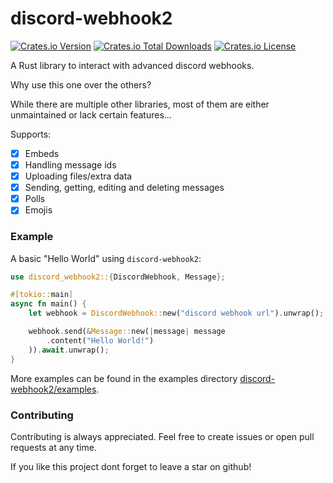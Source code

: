 # discord-webhook2

[![Crates.io Version](https://img.shields.io/crates/v/discord-webhook2)](https://crates.io/crates/discord-webhook2)
[![Crates.io Total Downloads](https://img.shields.io/crates/d/discord-webhook2)](https://crates.io/crates/discord-webhook2)
[![Crates.io License](https://img.shields.io/crates/l/discord-webhook2)](https://github.com/Adrian8115/discord-webhook2/blob/main/LICENSE)

A Rust library to interact with advanced discord webhooks.

Why use this one over the others?

While there are multiple other libraries,
most of them are either unmaintained or lack certain features...

Supports:

- [X] Embeds
- [X] Handling message ids
- [X] Uploading files/extra data
- [X] Sending, getting, editing and deleting messages
- [X] Polls
- [X] Emojis

### Example

A basic "Hello World" using `discord-webhook2`:

```rust
use discord_webhook2::{DiscordWebhook, Message};

#[tokio::main]
async fn main() {
    let webhook = DiscordWebhook::new("discord webhook url").unwrap();

    webhook.send(&Message::new(|message| message
        .content("Hello World!")
    )).await.unwrap();
}
```

More examples can be found in the examples
directory [discord-webhook2/examples](https://github.com/Adrian8115/discord-webhook2/tree/main/examples).

### Contributing

Contributing is always appreciated.
Feel free to create issues or open pull requests at any time.

If you like this project dont forget to leave a star on github!
